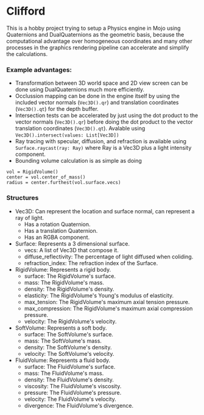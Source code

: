 # Clifford
This is a hobby project trying to setup a Physics engine in Mojo using Quaternions and DualQuaternions as the geometric basis, because the computational advantage over homogeneous coordinates and many other processes in the graphics rendering pipeline can accelerate and simplify the calculations.

### Example advantages:
- Transformation between 3D world space and 2D view screen can be done using DualQuaternions much more efficiently. 
- Occlussion mapping can be done in the engine itself by using the included vector normals (`Vec3D().qr`) and translation coordinates (`Vec3D().qt`) for the depth buffer.
- Intersection tests can be accelerated by just using the dot product to the vector normals (`Vec3D().qr`) before doing the dot product to the vector translation coordinates (`Vec3D().qt`). Avalable using `Vec3D().intersect(values: List[Vec3D])`
- Ray tracing with specular, diffusion, and refraction is available using `Surface.raycast(ray: Ray)` where Ray is a Vec3D plus a light intensity component.
- Bounding volume calculation is as simple as doing 
```mojo
vol = RigidVolume()
center = vol.center_of_mass()
radius = center.furthest(vol.surface.vecs)
```

### Structures
- Vec3D: Can represent the location and surface normal, can represent a ray of light.
    - Has a rotation Quaternion.
    - Has a translation Quaternion.
    - Has an RGBA component.
- Surface: Represents a 3 dimensional surface.
    - vecs: A list of Vec3D that compose it.
    - diffuse_reflectivity: The percentage of light diffused when coliding.
    - refraction_index: The refraction index of the Surface.
- RigidVolume: Represents a rigid body.
    - surface: The RigidVolume's surface.
    - mass: The RigidVolume's mass.
    - density: The RigidVolume's density.
    - elasticity: The RigidVolume's Young's modulus of elasticity.
    - max_tension: The RigidVolume's maximum axial tension pressure.
    - max_compression: The RigidVolume's maximum axial compression pressure.
    - velocity: The RigidVolume's velocity.
- SoftVolume: Represents a soft body.
    - surface: The SoftVolume's surface.
    - mass: The SoftVolume's mass.
    - density: The SoftVolume's density.
    - velocity: The SoftVolume's velocity.
- FluidVolume: Represents a fluid body.
    - surface: The FluidVolume's surface.
    - mass: The FluidVolume's mass.
    - density: The FluidVolume's density.
    - viscosity: The FluidVolume's viscosity.
    - pressure: The FluidVolume's pressure.
    - velocity: The FluidVolume's velocity.
    - divergence: The FluidVolume's divergence.
